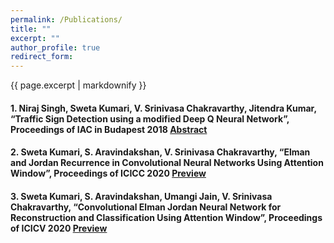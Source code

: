 ```yaml
---
permalink: /Publications/
title: ""
excerpt: ""
author_profile: true
redirect_form:
---
```


{{ page.excerpt | markdownify }}

#### 1. Niraj Singh, Sweta Kumari, V. Srinivasa Chakravarthy, Jitendra Kumar, “Traffic Sign Detection using a modified Deep Q Neural Network”, Proceedings of IAC in Budapest 2018 [Abstract](https://drive.google.com/file/d/0B44RoD4y5Eo4VDhLZ1Y4MUNYNHEyNmd3SWNxVnBxUFhrbzg0/view)

#### 2. Sweta Kumari, S. Aravindakshan, V. Srinivasa Chakravarthy, “Elman and Jordan Recurrence in Convolutional Neural Networks Using Attention Window”, Proceedings of ICICC 2020 [Preview](https://www.springer.com/gp/book/9789811551123)

#### 3. Sweta Kumari, S. Aravindakshan, Umangi Jain, V. Srinivasa Chakravarthy, “Convolutional Elman Jordan Neural Network for Reconstruction and Classification Using Attention Window”, Proceedings of ICICV 2020 [Preview](https://www.springer.com/gp/book/9789811560668)


